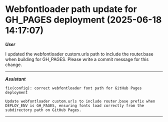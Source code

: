 <!-- Generated by SpecStory -->

# Webfontloader path update for GH_PAGES deployment (2025-06-18 14:17:07)

_**User**_

I updated the webfontloader custom.urls path to include the router.base when building for GH_PAGES. Please write a commit message for this change.

---

_**Assistant**_

```
fix(config): correct webfontloader font path for GitHub Pages deployment

Update webfontloader custom.urls to include router.base prefix when
DEPLOY_ENV is GH_PAGES, ensuring fonts load correctly from the
subdirectory path on GitHub Pages.
```

---

